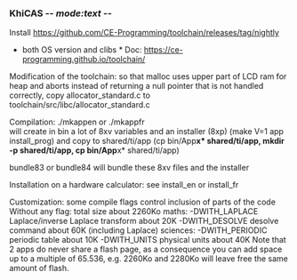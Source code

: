 ### KhiCAS -*- mode:text -*-
Install https://github.com/CE-Programming/toolchain/releases/tag/nightly
* both OS version and clibs *
Doc: https://ce-programming.github.io/toolchain/

Modification of the toolchain: so that malloc uses upper part of LCD ram for heap and aborts instead of returning a null pointer that is not handled correctly, copy allocator_standard.c to
toolchain/src/libc/allocator_standard.c


Compilation:
./mkappen or ./mkappfr  
will create in bin a lot of 8xv variables and an installer (8xp) 
(make V=1 app install_prog) and copy to shared/ti/app
(cp bin/App**x* shared/ti/app, mkdir -p shared/ti/app, cp bin/App**x* shared/ti/app)

bundle83 or bundle84 will bundle these 8xv files and the installer

Installation on a hardware calculator: see install_en or install_fr

Customization: some compile flags control inclusion of parts of the code
Without any flag: total size about 2260Ko
maths:
-DWITH_LAPLACE  Laplace/inverse Laplace transform about 20K
-DWITH_DESOLVE  desolve command about 60K (including Laplace)
sciences:
-DWITH_PERIODIC periodic table about 10K
-DWITH_UNITS physical units about 40K 
Note that 2 apps do never share a flash page, as a consequence you can
add space up to a multiple of 65.536, e.g. 2260Ko and 2280Ko will
leave free the same amount of flash.


